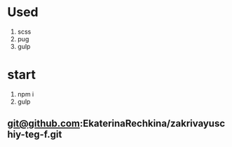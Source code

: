 # Used
1. scss
2. pug
3. gulp

# start

1. npm i
2. gulp

## git@github.com:EkaterinaRechkina/zakrivayuschiy-teg-f.git